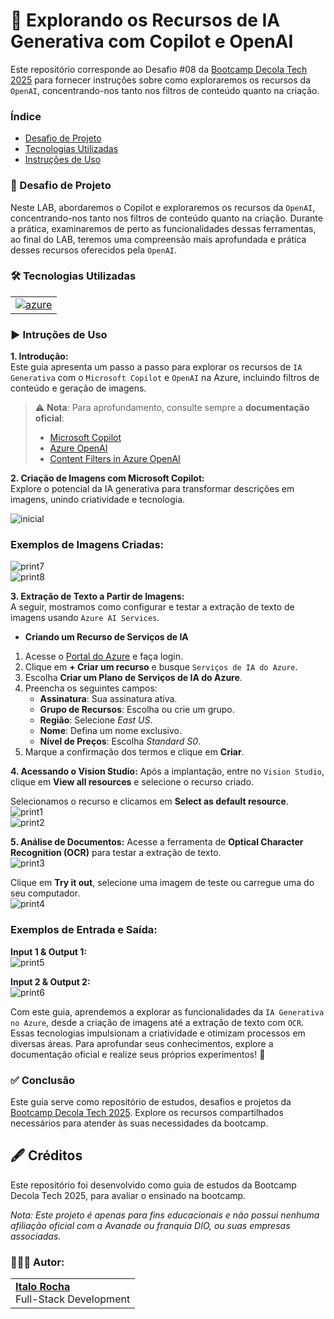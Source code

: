 # 🤖 Explorando os Recursos de IA Generativa com Copilot e OpenAI

Este repositório corresponde ao Desafio #08 da [Bootcamp Decola Tech 2025](https://www.dio.me/bootcamp/decola-tech-2025) para fornecer instruções sobre como exploraremos os recursos da `OpenAI`, concentrando-nos tanto nos filtros de conteúdo quanto na criação.

### Índice
- [Desafio de Projeto]()
- [Tecnologias Utilizadas]()
- [Instruções de Uso]()

### 🎯 Desafio de Projeto
Neste LAB, abordaremos o Copilot e exploraremos os recursos da `OpenAI`, concentrando-nos tanto nos filtros de conteúdo quanto na criação. Durante a prática, examinaremos de perto as funcionalidades dessas ferramentas, ao final do LAB, teremos uma compreensão mais aprofundada e prática desses recursos oferecidos pela `OpenAI`.

### 🛠️ Tecnologias Utilizadas
|  |
|-------------|
| <a href="https://azure.microsoft.com/pt-br/"><img src="https://skillicons.dev/icons?i=azure" alt="azure"/></a>

### ▶️ Intruções de Uso

**1. Introdução:**  
Este guia apresenta um passo a passo para explorar os recursos de `IA Generativa` com o `Microsoft Copilot` e `OpenAI` na Azure, incluindo filtros de conteúdo e geração de imagens.  

> ⚠️ **Nota**: Para aprofundamento, consulte sempre a **documentação oficial**:
> - [Microsoft Copilot](https://learn.microsoft.com/)  
> - [Azure OpenAI](https://learn.microsoft.com/en-us/azure/cognitive-services/openai/)  
> - [Content Filters in Azure OpenAI](https://learn.microsoft.com/en-us/azure/cognitive-services/openai/filters/)  


**2. Criação de Imagens com Microsoft Copilot:**  
Explore o potencial da IA generativa para transformar descrições em imagens, unindo criatividade e tecnologia.  

![inicial]()  

### Exemplos de Imagens Criadas:
![print7]()  
![print8]()  

**3. Extração de Texto a Partir de Imagens:**  
A seguir, mostramos como configurar e testar a extração de texto de imagens usando `Azure AI Services`.

- **Criando um Recurso de Serviços de IA**
1. Acesse o [Portal do Azure](https://portal.azure.com) e faça login.  
2. Clique em **+ Criar um recurso** e busque `Serviços de IA do Azure`.  
3. Escolha **Criar um Plano de Serviços de IA do Azure**.  
4. Preencha os seguintes campos:  
   - **Assinatura**: Sua assinatura ativa.  
   - **Grupo de Recursos**: Escolha ou crie um grupo.  
   - **Região**: Selecione *East US*.  
   - **Nome**: Defina um nome exclusivo.  
   - **Nível de Preços**: Escolha *Standard S0*.  
5. Marque a confirmação dos termos e clique em **Criar**.  

**4. Acessando o Vision Studio:** 
Após a implantação, entre no `Vision Studio`, clique em **View all resources** e selecione o recurso criado.  

Selecionamos o recurso e clicamos em **Select as default resource**.  
![print1]()  
![print2]()  

**5. Análise de Documentos:** 
Acesse a ferramenta de **Optical Character Recognition (OCR)** para testar a extração de texto.  
![print3]()  

Clique em **Try it out**, selecione uma imagem de teste ou carregue uma do seu computador.  
![print4]()  

### Exemplos de Entrada e Saída:  
**Input 1 & Output 1:**  
![print5]()  

**Input 2 & Output 2:**  
![print6]()  

Com este guia, aprendemos a explorar as funcionalidades da `IA Generativa no Azure`, desde a criação de imagens até a extração de texto com `OCR`. Essas tecnologias impulsionam a criatividade e otimizam processos em diversas áreas. Para aprofundar seus conhecimentos, explore a documentação oficial e realize seus próprios experimentos! 🚀  

### ✅ Conclusão
Este guia serve como repositório de estudos, desafios e projetos da [Bootcamp Decola Tech 2025](https://www.dio.me/bootcamp/decola-tech-2025). Explore os recursos compartilhados necessários para atender às suas necessidades da bootcamp.

## 🖋️ Créditos
Este repositório foi desenvolvido como guia de estudos da Bootcamp Decola Tech 2025, para avaliar o ensinado na bootcamp.

*Nota: Este projeto é apenas para fins educacionais e não possui nenhuma afiliação oficial com a Avanade ou franquia DIO, ou suas empresas associadas.*

### 👨🏻‍💻 Autor:
<table style="border=0">
  <tr>
    <td align="left">
      <a href="https://github.com/ItaloRochaj">
        <span><b>Italo Rocha</b></span>
      </a>
      <br>
      <span>Full-Stack Development</span>
    </td>
  </tr>
</table>

